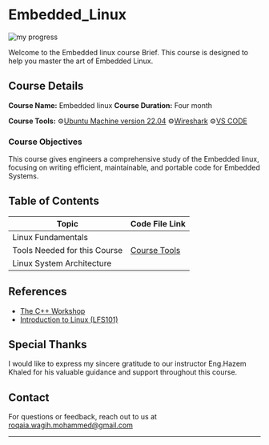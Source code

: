 # Embedded_Linux
![my progress](https://progress-bar.dev/20/?title=running)

Welcome to the Embedded linux course Brief. This course is designed to help you master the art of Embedded Linux.
## Course Details
 

**Course Name:** Embedded linux 
**Course Duration:** Four month

**Course Tools:**  ⚙️[Ubuntu Machine version 22.04](https://www.youtube.com/watch?v=rJ9ysibH768)  ⚙️[Wireshark](https://www.youtube.com/watch?v=xzCVrooqSZU)  ⚙️[VS CODE](https://code.visualstudio.com/download)
           

### Course Objectives

This course gives engineers a comprehensive study of the Embedded linux, focusing on writing efficient, maintainable, and portable code for Embedded Systems.

## Table of Contents

| Topic                        | Code File Link                                  |
| ---------------------------- | ----------------------------------------------- |
| Linux Fundamentals           |                                                 |
| Tools Needed for this Course |  [Course Tools](Course_Tools)                                               |
| Linux System Architecture    |                                                 |


## References

- [The C++ Workshop](https://www.packtpub.com/free-ebook/the-c-workshop/9781839216626)
- [Introduction to Linux (LFS101)](https://trainingportal.linuxfoundation.org/courses/introduction-to-linux-lfs101)

## Special Thanks

I would like to express my sincere gratitude to our instructor 
Eng.Hazem Khaled for his valuable guidance and support throughout this course.

## Contact

For questions or feedback, reach out to us at roqaia.wagih.mohammed@gmail.com

---
